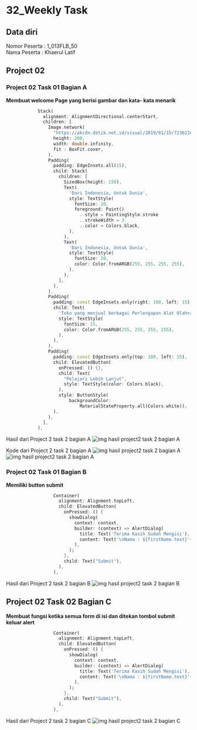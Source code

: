# 32_Weekly Task
## Data diri 
Nomor Peserta : 1_013FLB_50  <br />
Nama Peserta : Khaerul Latif

## Project 02
### Project 02 Task 01 Bagian A
**Membuat welcome Page yang berisi gambar dan kata- kata menarik**
```dart
            Stack(
              alignment: AlignmentDirectional.centerStart,
              children: [
                Image.network(
                  "https://akcdn.detik.net.id/visual/2019/01/15/723621e9-4c3d-4c53-aad2-a9f232007392_169.jpeg?w=650",
                  height: 200,
                  width: double.infinity,
                  fit : BoxFit.cover,
                ),
                Padding(
                  padding: EdgeInsets.all(15),
                  child: Stack(
                    children: [
                      SizedBox(height: 150),
                      Text(
                        'Dari Indonesia, Untuk Dunia',
                        style: TextStyle(
                          fontSize: 20,
                          foreground: Paint()
                            ..style = PaintingStyle.stroke
                            ..strokeWidth = 3
                            ..color = Colors.black,
                        ),
                      ),
                      Text(
                        'Dari Indonesia, Untuk Dunia',
                        style: TextStyle(
                          fontSize: 20,
                          color: Color.fromARGB(255, 255, 255, 255),
                        ),
                      ),
                    ],
                  ),
                ),
                Padding(
                  padding: const EdgeInsets.only(right: 100, left: 15),
                  child: Text(
                    'Toko yang menjual berbagai Perlengapan Alat Olahraga Badminton',
                    style: TextStyle(
                      fontSize: 15,
                      color: Color.fromARGB(255, 255, 255, 255),
                    ),
                  ),
                ),
                Padding(
                  padding: const EdgeInsets.only(top: 100, left: 15),
                  child: ElevatedButton(
                    onPressed: () {},
                    child: Text(
                      "Pelajari Lebih Lanjut",
                      style: TextStyle(color: Colors.black),
                    ),
                    style: ButtonStyle(
                        backgroundColor:
                            MaterialStateProperty.all(Colors.white)),
                  ),
                ),
              ],
            ),
```
Hasil dari Project 2 task 2 bagian A
![img hasil project2 task 2 bagian A](/32_Weekly%20Task/Weekly1/screenshot/hasil_project2_task1_bagianA.png)

Kode dari Project 2 task 2 bagian A
![img hasil project2 task 2 bagian A](/32_Weekly%20Task/Weekly1/screenshot/project2_task1(a1).png)
![img hasil project2 task 2 bagian A](/32_Weekly%20Task/Weekly1/screenshot/project2_task1(a2).png)

### Project 02 Task 01 Bagian B 
**Memiliki button submit**
```dart
                  Container(
                    alignment: Alignment.topLeft,
                    child: ElevatedButton(
                      onPressed: () {
                        showDialog(
                          context: context,
                          builder: (context) => AlertDialog(
                            title: Text('Terima Kasih Sudah Mengisi'),
                            content: Text('\nNama : ${firstName.text}'+' '+'${lastName.text}\nEmail : ${email.text}\nMessage : ${message.text}'),
                          ),
                        );
                      },
                      child: Text("Submit"),
                    ),
                  ),
```
Hasil dari Project 2 task 2 bagian B
![img hasil project2 task 2 bagian B](/32_Weekly%20Task/Weekly1/screenshot/hasil_project2_task1_bagianA.png)

## Project 02 Task 02 Bagian C
**Membuat fungsi ketika semua form di isi dan ditekan tombol submit keluar alert**
```dart
                  Container(
                    alignment: Alignment.topLeft,
                    child: ElevatedButton(
                      onPressed: () {
                        showDialog(
                          context: context,
                          builder: (context) => AlertDialog(
                            title: Text('Terima Kasih Sudah Mengisi'),
                            content: Text('\nNama : ${firstName.text}'+' '+'${lastName.text}\nEmail : ${email.text}\nMessage : ${message.text}'),
                          ),
                        );
                      },
                      child: Text("Submit"),
                    ),
                  ),
```

Hasil dari Project 2 task 2 bagian C
![img hasil project2 task 2 bagian C](/32_Weekly%20Task/Weekly1/screenshot/hasil_project2_task1_bagianC.png)